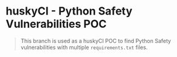 # huskyCI - Python Safety Vulnerabilities POC

> This branch is used as a huskyCI POC to find Python Safety vulnerabilities with multiple `requirements.txt` files.
